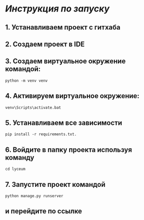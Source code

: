 
# *Инструкция по запуску*

## 1. Устанавливаем проект с гитхаба
## 2. Создаем проект в IDE
## 3. Создаем виртуальное окружение командой:
```
python -m venv venv
```
## 4. Активируем виртуальное окружение:
```
venv\Scripts\activate.bat
```
## 5. Устанавливаем все зависимости
```commandline
pip install -r requirements.txt.
```
## 6. Войдите в папку проекта используя команду
```commandline
cd lyceum
```
## 7. Запустите проект командой
```commandline
python manage.py runserver
```
## и перейдите по ссылке
